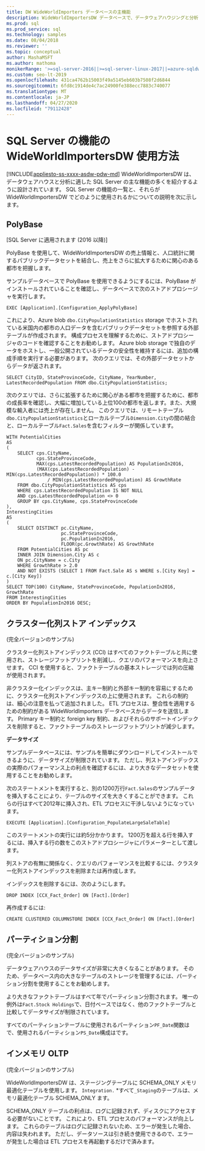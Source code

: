 ```yaml
---
title: DW WideWorldImporters データベースの主機能
description: WideWorldImportersDW データベースで、データウェアハウジングと分析に適した SQL Server の主要な機能について説明します。
ms.prod: sql
ms.prod_service: sql
ms.technology: samples
ms.date: 08/04/2018
ms.reviewer: ''
ms.topic: conceptual
author: MashaMSFT
ms.author: mathoma
monikerRange: '>=sql-server-2016||>=sql-server-linux-2017||=azure-sqldw-latest||>=aps-pdw-2016||=sqlallproducts-allversions||=azuresqldb-mi-current'
ms.custom: seo-lt-2019
ms.openlocfilehash: 431ca4762b15003f49a5145eb603b7508f2d6844
ms.sourcegitcommit: 6fd8c1914de4c7ac24900fe388ecc7883c740077
ms.translationtype: MT
ms.contentlocale: ja-JP
ms.lasthandoff: 04/27/2020
ms.locfileid: "79112428"
---
```

# <a name="wideworldimportersdw-use-of-sql-server-features-and-capabilities"></a>SQL Server の機能の WideWorldImportersDW 使用方法
[!INCLUDE[appliesto-ss-xxxx-asdw-pdw-md](../includes/appliesto-ss-xxxx-asdw-pdw-md.md)]
WideWorldImportersDW は、データウェアハウスと分析に適した SQL Server の主な機能の多くを紹介するように設計されています。 SQL Server の機能の一覧と、それらが WideWorldImportersDW でどのように使用されるかについての説明を次に示します。

## <a name="polybase"></a>PolyBase

[SQL Server に適用されます (2016 以降)]

PolyBase を使用して、WideWorldImportersDW の売上情報と、人口統計に関するパブリックデータセットを結合し、売上をさらに拡大するために関心のある都市を把握します。

サンプルデータベースで PolyBase を使用できるようにするには、PolyBase がインストールされていることを確認し、データベースで次のストアドプロシージャを実行します。

    EXEC [Application].[Configuration_ApplyPolyBase]

これにより、Azure blob `dbo.CityPopulationStatistics` storage でホストされている米国内の都市の人口データを含むパブリックデータセットを参照する外部テーブルが作成されます。 構成プロセスを理解するために、ストアドプロシージャのコードを確認することをお勧めします。 Azure blob storage で独自のデータをホストし、一般公開されているデータの安全性を維持するには、追加の構成手順を実行する必要があります。 次のクエリでは、その外部データセットからデータが返されます。

    SELECT CityID, StateProvinceCode, CityName, YearNumber, LatestRecordedPopulation FROM dbo.CityPopulationStatistics;

次のクエリでは、さらに拡張するために関心がある都市を把握するために、都市の成長率を確認し、大幅に増加している上位100の都市を返します。また、大規模な輸入者には売上が存在しません。 このクエリでは、リモートテーブル`dbo.CityPopulationStatistics`とローカルテーブル`Dimension.City`の間の結合と、ローカルテーブル`Fact.Sales`を含むフィルターが関係しています。

    WITH PotentialCities
    AS
    (
        SELECT cps.CityName,
               cps.StateProvinceCode,
               MAX(cps.LatestRecordedPopulation) AS PopulationIn2016,
               (MAX(cps.LatestRecordedPopulation) - MIN(cps.LatestRecordedPopulation)) * 100.0
                   / MIN(cps.LatestRecordedPopulation) AS GrowthRate
        FROM dbo.CityPopulationStatistics AS cps
        WHERE cps.LatestRecordedPopulation IS NOT NULL
        AND cps.LatestRecordedPopulation <> 0
        GROUP BY cps.CityName, cps.StateProvinceCode
    ),
    InterestingCities
    AS
    (
        SELECT DISTINCT pc.CityName,
                        pc.StateProvinceCode,
                        pc.PopulationIn2016,
                        FLOOR(pc.GrowthRate) AS GrowthRate
        FROM PotentialCities AS pc
        INNER JOIN Dimension.City AS c
        ON pc.CityName = c.City
        WHERE GrowthRate > 2.0
        AND NOT EXISTS (SELECT 1 FROM Fact.Sale AS s WHERE s.[City Key] = c.[City Key])
    )
    SELECT TOP(100) CityName, StateProvinceCode, PopulationIn2016, GrowthRate
    FROM InterestingCities
    ORDER BY PopulationIn2016 DESC;

## <a name="clustered-columnstore-indexes"></a>クラスター化列ストア インデックス

(完全バージョンのサンプル)

クラスター化列ストアインデックス (CCI) はすべてのファクトテーブルと共に使用され、ストレージフットプリントを削減し、クエリのパフォーマンスを向上させます。 CCI を使用すると、ファクトテーブルの基本ストレージでは列の圧縮が使用されます。

非クラスター化インデックスは、主キー制約と外部キー制約を容易にするために、クラスター化列ストアインデックスの上に使用されます。 これらの制約は、細心の注意を払って追加されました。 ETL プロセスは、整合性を適用するための制約がある WideWorldImporters データベースからデータを送信します。 Primary キー制約と foreign key 制約、およびそれらのサポートインデックスを削除すると、ファクトテーブルのストレージフットプリントが減少します。

**データサイズ**

サンプルデータベースには、サンプルを簡単にダウンロードしてインストールできるように、データサイズが制限されています。 ただし、列ストアインデックスの実際のパフォーマンス上の利点を確認するには、より大きなデータセットを使用することをお勧めします。

次のステートメントを実行すると、別の1200万行`Fact.Sales`のサンプルデータを挿入することにより、テーブルのサイズを大きくすることができます。 これらの行はすべて2012年に挿入され、ETL プロセスに干渉しないようになっています。

    EXECUTE [Application].[Configuration_PopulateLargeSaleTable]

このステートメントの実行には約5分かかります。 1200万を超える行を挿入するには、挿入する行の数をこのストアドプロシージャにパラメーターとして渡します。

列ストアの有無に関係なく、クエリのパフォーマンスを比較するには、クラスター化列ストアインデックスを削除または再作成します。

インデックスを削除するには、次のようにします。

    DROP INDEX [CCX_Fact_Order] ON [Fact].[Order]

再作成するには:

    CREATE CLUSTERED COLUMNSTORE INDEX [CCX_Fact_Order] ON [Fact].[Order]

## <a name="partitioning"></a>パーティション分割

(完全バージョンのサンプル)

データウェアハウスのデータサイズが非常に大きくなることがあります。 そのため、データベース内の大きなテーブルのストレージを管理するには、パーティション分割を使用することをお勧めします。

より大きなファクトテーブルはすべて年でパーティション分割されます。 唯一の例外は`Fact.Stock Holdings`で、日付ベースではなく、他のファクトテーブルと比較してデータサイズが制限されています。

すべてのパーティションテーブルに使用されるパーティション`PF_Date`関数はで、使用されるパーティション`PS_Date`構成はです。

## <a name="in-memory-oltp"></a>インメモリ OLTP

(完全バージョンのサンプル)

WideWorldImportersDW は、ステージングテーブルに SCHEMA_ONLY メモリ最適化テーブルを使用します。 `Integration.` *すべて`_Staging`のテーブルは、メモリ最適化テーブル SCHEMA_ONLY ます。

SCHEMA_ONLY テーブルの利点は、ログに記録されず、ディスクにアクセスする必要がないことです。 これにより、ETL プロセスのパフォーマンスが向上します。 これらのテーブルはログに記録されないため、エラーが発生した場合、内容は失われます。 ただし、データソースは引き続き使用できるので、エラーが発生した場合は ETL プロセスを再起動するだけで済みます。
